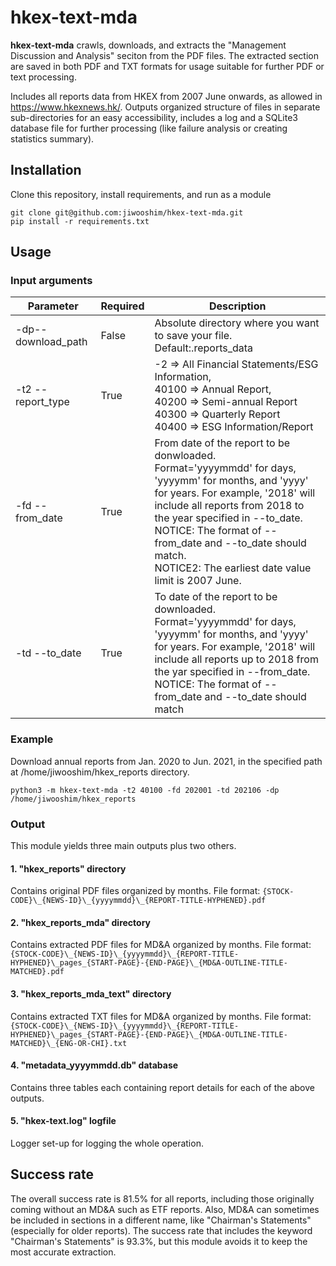 # hkex-text-mda
**hkex-text-mda** crawls, downloads, and extracts the "Management Discussion and Analysis" seciton from the PDF files. The extracted section are saved in both PDF and TXT formats for usage suitable for further PDF or text processing. 

Includes all reports data from HKEX from 2007 June onwards, as allowed in https://www.hkexnews.hk/. Outputs organized structure of files in separate sub-directories for an easy accessibility, includes a log and a SQLite3 database file for further processing (like failure analysis or creating statistics summary). 

## Installation 
Clone this repository, install requirements, and run as a module
```
git clone git@github.com:jiwooshim/hkex-text-mda.git
pip install -r requirements.txt
```

## Usage
### Input arguments
| Parameter | Required | Description |
| -- | -- | -- |
|-dp--download_path | False | Absolute directory where you want to save your file. <br/>Default:.reports_data |
| -t2 --report_type | True | -2 => All Financial Statements/ESG Information, <br/>40100 => Annual Report, <br/>40200 => Semi-annual Report <br/>40300 => Quarterly Report <br/>40400 => ESG Information/Report |
| -fd --from_date | True | From date of the report to be donwloaded. <br/>Format='yyyymmdd' for days, 'yyyymm' for months, and 'yyyy' for years. For example, '2018' will include all reports from 2018 to the year specified in --to_date. <br/>NOTICE: The format of --from_date and --to_date should match. <br/>NOTICE2: The earliest date value limit is 2007 June. |
| -td --to_date | True | To date of the report to be downloaded. <br/>Format='yyyymmdd' for days, 'yyyymm' for months, and 'yyyy' for years. For example, '2018' will include all reports up to 2018 from the yar specified in --from_date. <br/>NOTICE: The format of --from_date and --to_date should match |

### Example
Download annual reports from Jan. 2020 to Jun. 2021, in the specified path at /home/jiwooshim/hkex_reports directory.
```
python3 -m hkex-text-mda -t2 40100 -fd 202001 -td 202106 -dp /home/jiwooshim/hkex_reports
```

### Output
This module yields three main outputs plus two others.

#### 1. "hkex_reports" directory 
Contains original PDF files organized by months. 
File format: ```{STOCK-CODE}\_{NEWS-ID}\_{yyyymmdd}\_{REPORT-TITLE-HYPHENED}.pdf```

#### 2. "hkex_reports_mda" directory
Contains extracted PDF files for MD&A organized by months. 
File format: ```{STOCK-CODE}\_{NEWS-ID}\_{yyyymmdd}\_{REPORT-TITLE-HYPHENED}\_pages_{START-PAGE}-{END-PAGE}\_{MD&A-OUTLINE-TITLE-MATCHED}.pdf```

#### 3. "hkex_reports_mda_text" directory
Contains extracted TXT files for MD&A organized by months. 
File format: ```{STOCK-CODE}\_{NEWS-ID}\_{yyyymmdd}\_{REPORT-TITLE-HYPHENED}\_pages_{START-PAGE}-{END-PAGE}\_{MD&A-OUTLINE-TITLE-MATCHED}\_{ENG-OR-CHI}.txt```

#### 4. "metadata_yyyymmdd.db" database
Contains three tables each containing report details for each of the above outputs.

#### 5. "hkex-text.log" logfile
Logger set-up for logging the whole operation.

## Success rate
The overall success rate is 81.5% for all reports, including those originally coming without an MD&A such as ETF reports. Also, MD&A can sometimes be included in sections in a different name, like "Chairman's Statements" (especially for older reports). The success rate that includes the keyword "Chairman's Statements" is 93.3%, but this module avoids it to keep the most accurate extraction. 

